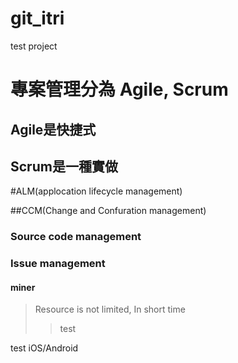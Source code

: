 git_itri
========

test project

專案管理分為
Agile,
Scrum
===============

Agile是快捷式
--------------

Scrum是一種實做
---------------

#ALM(applocation lifecycle management)

##CCM(Change and Confuration management)

### Source code management

### Issue management

#### miner

> Resource is not limited,
 In short time
>> test

test
iOS/Android

